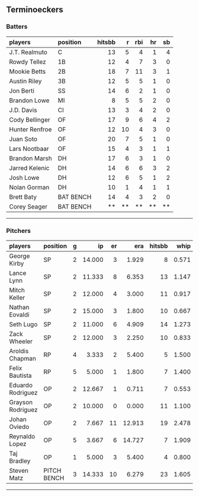 ## Terminoeckers

### Batters

 
|players        |position  | hitsbb|  r| rbi| hr| sb| 
|:--------------|:---------|------:|--:|---:|--:|--:| 
|J.T. Realmuto  |C         |     13|  5|   4|  1|  4| 
|Rowdy Tellez   |1B        |     12|  4|   7|  3|  0| 
|Mookie Betts   |2B        |     18|  7|  11|  3|  1| 
|Austin Riley   |3B        |     12|  5|   5|  1|  0| 
|Jon Berti      |SS        |     14|  6|   2|  1|  0| 
|Brandon Lowe   |MI        |      8|  5|   5|  2|  0| 
|J.D. Davis     |CI        |     13|  3|   4|  2|  0| 
|Cody Bellinger |OF        |     17|  9|   6|  4|  2| 
|Hunter Renfroe |OF        |     12| 10|   4|  3|  0| 
|Juan Soto      |OF        |     20|  7|   5|  1|  0| 
|Lars Nootbaar  |OF        |     15|  4|   3|  1|  1| 
|Brandon Marsh  |DH        |     17|  6|   3|  1|  0| 
|Jarred Kelenic |DH        |     14|  6|   6|  3|  2| 
|Josh Lowe      |DH        |     12|  6|   5|  1|  2| 
|Nolan Gorman   |DH        |     10|  1|   4|  1|  1| 
|Brett Baty     |BAT BENCH |     14|  4|   3|  2|  0| 
|Corey Seager   |BAT BENCH |     **| **|  **| **| **| 

* * *

### Pitchers

 
|players           |position    |  g|     ip| er|    era| hitsbb|  whip| so|  w| sv| 
|:-----------------|:-----------|--:|------:|--:|------:|------:|-----:|--:|--:|--:| 
|George Kirby      |SP          |  2| 14.000|  3|  1.929|      8| 0.571| 12|  1|  0| 
|Lance Lynn        |SP          |  2| 11.333|  8|  6.353|     13| 1.147| 14|  0|  0| 
|Mitch Keller      |SP          |  2| 12.000|  4|  3.000|     11| 0.917| 15|  2|  0| 
|Nathan Eovaldi    |SP          |  2| 15.000|  3|  1.800|     10| 0.667| 15|  1|  0| 
|Seth Lugo         |SP          |  2| 11.000|  6|  4.909|     14| 1.273|  9|  0|  0| 
|Zack Wheeler      |SP          |  2| 12.000|  3|  2.250|     10| 0.833| 18|  2|  0| 
|Aroldis Chapman   |RP          |  4|  3.333|  2|  5.400|      5| 1.500|  6|  1|  0| 
|Felix Bautista    |RP          |  5|  5.000|  1|  1.800|      7| 1.400|  9|  1|  2| 
|Eduardo Rodriguez |OP          |  2| 12.667|  1|  0.711|      7| 0.553| 11|  1|  0| 
|Grayson Rodriguez |OP          |  2| 10.000|  0|  0.000|     11| 1.100| 15|  1|  0| 
|Johan Oviedo      |OP          |  2|  7.667| 11| 12.913|     19| 2.478|  5|  0|  0| 
|Reynaldo Lopez    |OP          |  5|  3.667|  6| 14.727|      7| 1.909|  4|  0|  0| 
|Taj Bradley       |OP          |  1|  5.000|  3|  5.400|      4| 0.800|  6|  1|  0| 
|Steven Matz       |PITCH BENCH |  3| 14.333| 10|  6.279|     23| 1.605| 14|  0|  0| 


* * *


